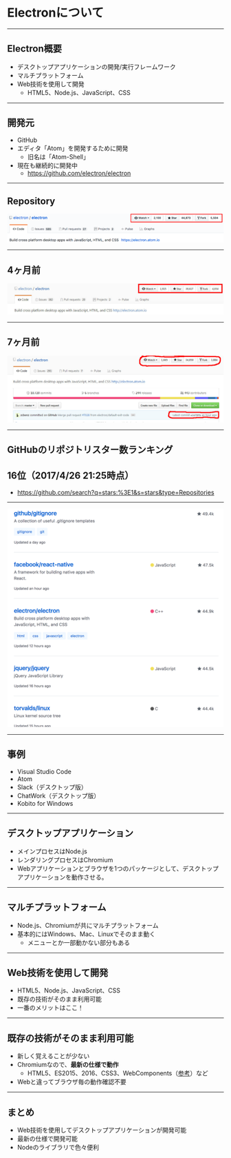 # Electronについて

---

## Electron概要
- デスクトップアプリケーションの開発/実行フレームワーク
- マルチプラットフォーム
- Web技術を使用して開発
  - HTML5、Node.js、JavaScript、CSS

---

## 開発元
- GitHub
- エディタ「Atom」を開発するために開発
  - 旧名は「Atom-Shell」
- 現在も継続的に開発中
  - https://github.com/electron/electron


---

## Repository

![github](./pic4.png)

---

## 4ヶ月前

![github](./pic2.jpeg)

---

## 7ヶ月前

![github](./pic1.jpeg)

---

## GitHubのリポジトリスター数ランキング
## 16位（2017/4/26 21:25時点）

- https://github.com/search?q=stars:%3E1&s=stars&type=Repositories

---

![github](./pic3.png)

---

## 事例
- Visual Studio Code
- Atom
- Slack（デスクトップ版）
- ChatWork（デスクトップ版）
- Kobito for Windows

---

## デスクトップアプリケーション
- メインプロセスはNode.js
- レンダリングプロセスはChromium
- Webアプリケーションとブラウザを1つのパッケージとして、デスクトップアプリケーションを動作させる。

---

## マルチプラットフォーム
- Node.js、Chromiumが共にマルチプラットフォーム
- 基本的にはWindows、Mac、Linuxでそのまま動く
  - メニューとか一部動かない部分もある

---

## Web技術を使用して開発
- HTML5、Node.js、JavaScript、CSS
- 既存の技術がそのまま利用可能
- 一番のメリットはここ！

---

## 既存の技術がそのまま利用可能
- 新しく覚えることが少ない
- Chromiumなので、**最新の仕様で動作**
  - HTML5、ES2015、2016、CSS3、WebComponents（[参考](http://sourcechord.hatenablog.com/entry/2016/12/25/131247)）など
- Webと違ってブラウザ毎の動作確認不要

---

## まとめ
- Web技術を使用してデスクトップアプリケーションが開発可能
- 最新の仕様で開発可能
- Nodeのライブラリで色々便利
